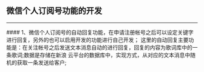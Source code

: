 ## 微信个人订阅号功能的开发
<hr> 
#### 1、微信个人订阅号的自动回复功能，在申请注册帐号之后可以设定关键字进行回复，另外的也可以启用开发的功能进行自己开发；
这里的自动回复主要功能是：在关注帐号之后发送文本消息自动的进行回复，回复的内容为歌词库中的一条歌词;数据是存储在新浪
云平台的数据库中，实现方式，从对应的文本消息中随机的获取一条发送给客户;
